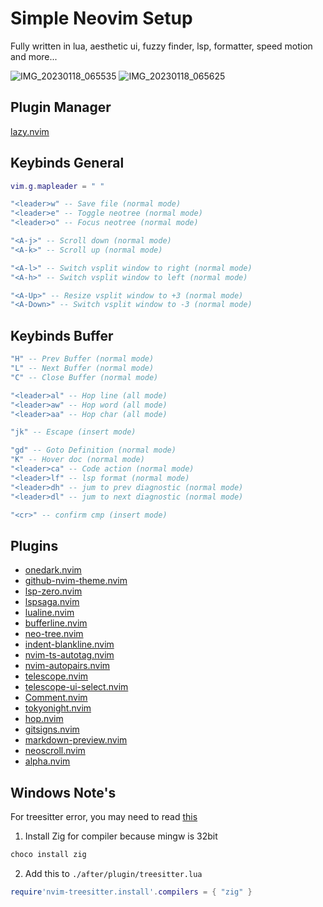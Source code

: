 # Simple Neovim Setup
Fully written in lua, aesthetic ui, fuzzy finder, lsp, formatter, speed motion and more...

![IMG_20230118_065535](https://user-images.githubusercontent.com/77385046/213455716-d1ee4cec-fd16-47b5-ba6d-a7da838a5668.jpg)
![IMG_20230118_065625](https://user-images.githubusercontent.com/77385046/213455963-a41be59f-cda2-4a4a-9060-ee1e3cf1f2e5.jpg)

## Plugin Manager
[lazy.nvim](https://github.com/folke/lazy.nvim)

## Keybinds General
```lua
vim.g.mapleader = " "

"<leader>w" -- Save file (normal mode)
"<leader>e" -- Toggle neotree (normal mode)
"<leader>o" -- Focus neotree (normal mode)

"<A-j>" -- Scroll down (normal mode)
"<A-k>" -- Scroll up (normal mode)

"<A-l>" -- Switch vsplit window to right (normal mode)
"<A-h>" -- Switch vsplit window to left (normal mode)

"<A-Up>" -- Resize vsplit window to +3 (normal mode)
"<A-Down>" -- Switch vsplit window to -3 (normal mode)
```

## Keybinds Buffer
```lua
"H" -- Prev Buffer (normal mode)
"L" -- Next Buffer (normal mode)
"C" -- Close Buffer (normal mode)

"<leader>al" -- Hop line (all mode)
"<leader>aw" -- Hop word (all mode)
"<leader>aa" -- Hop char (all mode)

"jk" -- Escape (insert mode)

"gd" -- Goto Definition (normal mode)
"K" -- Hover doc (normal mode)
"<leader>ca" -- Code action (normal mode)
"<leader>lf" -- lsp format (normal mode)
"<leader>dh" -- jum to prev diagnostic (normal mode)
"<leader>dl" -- jum to next diagnostic (normal mode)

"<cr>" -- confirm cmp (insert mode)
```

## Plugins
- [onedark.nvim](https://github.com/navarasu/onedark.nvim)
- [github-nvim-theme.nvim](https://github.com/projekt0n/github-nvim-theme)
- [lsp-zero.nvim](https://github.com/VonHeikemen/lsp-zero.nvim)
- [lspsaga.nvim](https://github.com/glepnir/lspsaga.nvim)
- [lualine.nvim](https://github.com/nvim-lualine/lualine.nvim)
- [bufferline.nvim](https://github.com/akinsho/bufferline.nvim)
- [neo-tree.nvim](https://github.com/nvim-neo-tree/neo-tree.nvim)
- [indent-blankline.nvim](https://github.com/lukas-reineke/indent-blankline.nvim)
- [nvim-ts-autotag.nvim](https://github.com/windwp/nvim-ts-autotag)
- [nvim-autopairs.nvim](https://github.com/windwp/nvim-autopairs)
- [telescope.nvim](https://github.com/nvim-telescope/telescope.nvim)
- [telescope-ui-select.nvim](https://github.com/nvim-telescope/telescope-ui-select.nvim)
- [Comment.nvim](https://github.com/numToStr/Comment.nvim)
- [tokyonight.nvim](https://github.com/folke/tokyonight.nvim)
- [hop.nvim](https://github.com/phaazon/hop.nvim)
- [gitsigns.nvim](https://github.com/lewis6991/gitsigns.nvim)
- [markdown-preview.nvim](https://github.com/iamcco/markdown-preview.nvim)
- [neoscroll.nvim](https://github.com/karb94/neoscroll.nvim)
- [alpha.nvim](https://github.com/goolord/alpha-nvim)

## Windows Note's
For treesitter error, you may need to read [this](https://github.com/nvim-treesitter/nvim-treesitter/wiki/Windows-support)

1. Install Zig for compiler because mingw is 32bit
```bash
choco install zig
```
2. Add this to `./after/plugin/treesitter.lua`
```lua
require'nvim-treesitter.install'.compilers = { "zig" }
```
